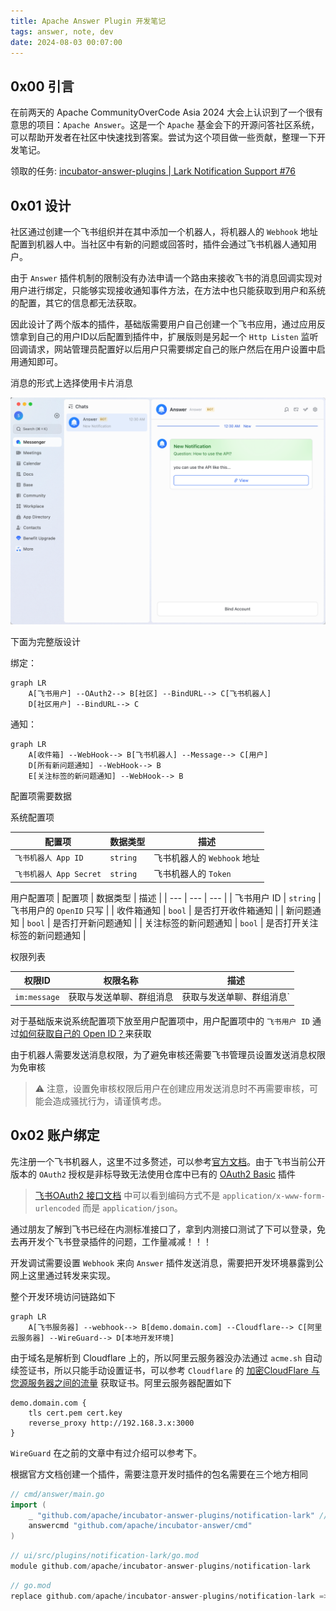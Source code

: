 ```yaml
---
title: Apache Answer Plugin 开发笔记
tags: answer, note, dev
date: 2024-08-03 00:07:00
---
```


## 0x00 引言

在前两天的 Apache CommunityOverCode Asia 2024 大会上认识到了一个很有意思的项目：`Apache Answer`。这是一个 `Apache` 基金会下的开源问答社区系统，可以帮助开发者在社区中快速找到答案。尝试为这个项目做一些贡献，整理一下开发笔记。

领取的任务: [incubator-answer-plugins | Lark Notification Support #76](https://github.com/apache/incubator-answer-plugins/issues/76)

<!-- more -->

## 0x01 设计

社区通过创建一个飞书组织并在其中添加一个机器人，将机器人的 `Webhook` 地址配置到机器人中。当社区中有新的问题或回答时，插件会通过飞书机器人通知用户。

由于 `Answer` 插件机制的限制没有办法申请一个路由来接收飞书的消息回调实现对用户进行绑定，只能够实现接收通知事件方法，在方法中也只能获取到用户和系统的配置，其它的信息都无法获取。

因此设计了两个版本的插件，基础版需要用户自己创建一个飞书应用，通过应用反馈拿到自己的用户ID以后配置到插件中，扩展版则是另起一个 `Http Listen` 监听回调请求，网站管理员配置好以后用户只需要绑定自己的账户然后在用户设置中启用通知即可。

消息的形式上选择使用卡片消息

![card demo](./development-notes-for-apache-answer-plugin/card_demo.png)

下面为完整版设计

绑定：

```mermaid
graph LR
    A[飞书用户] --OAuth2--> B[社区] --BindURL--> C[飞书机器人]
    D[社区用户] --BindURL--> C
```

通知：

```mermaid
graph LR
    A[收件箱] --WebHook--> B[飞书机器人] --Message--> C[用户]
    D[所有新问题通知] --WebHook--> B
    E[关注标签的新问题通知] --WebHook--> B
```

配置项需要数据

系统配置项

| 配置项 | 数据类型 | 描述 |
| --- | --- | --- |
| `飞书机器人 App ID` | `string` | 飞书机器人的 `Webhook` 地址 |
| `飞书机器人 App Secret` | `string` | 飞书机器人的 `Token` |

用户配置项
| 配置项 | 数据类型 | 描述 |
| --- | --- | --- |
| 飞书用户 ID | `string` | 飞书用户的 `OpenID` 只写 |
| 收件箱通知 | `bool` | 是否打开收件箱通知 |
| 新问题通知 | `bool` | 是否打开新问题通知 |
| 关注标签的新问题通知 | `bool` | 是否打开关注标签的新问题通知 |

权限列表

| 权限ID | 权限名称 | 描述 |
| --- | --- | --- |
| `im:message` | 获取与发送单聊、群组消息 | 获取与发送单聊、群组消息` |

对于基础版来说系统配置项下放至用户配置项中，用户配置项中的 `飞书用户 ID` 通过[如何获取自己的 Open ID？](https://open.feishu.cn/document/faq/trouble-shooting/how-to-obtain-openid#8100d875)来获取

由于机器人需要发送消息权限，为了避免审核还需要飞书管理员设置发送消息权限为免审核

> ⚠️ 注意，设置免审核权限后用户在创建应用发送消息时不再需要审核，可能会造成骚扰行为，请谨慎考虑。

## 0x02 账户绑定

先注册一个飞书机器人，这里不过多赘述，可以参考[官方文档](https://open.feishu.cn/document/client-docs/bot-v3/bot-overview)。由于飞书当前公开版本的 `OAuth2` 授权是非标导致无法使用仓库中已有的 [OAuth2 Basic](https://github.com/apache/incubator-answer-plugins/tree/main/connector-basic) 插件

> [飞书OAuth2 接口文档](https://open.feishu.cn/document/uAjLw4CM/ukTMukTMukTM/reference/authen-v1/oidc-access_token/create) 中可以看到编码方式不是 `application/x-www-form-urlencoded` 而是 `application/json`。

通过朋友了解到飞书已经在内测标准接口了，拿到内测接口测试了下可以登录，免去再开发个飞书登录插件的问题，工作量减减！！！

开发调试需要设置 `Webhook` 来向 `Answer` 插件发送消息，需要把开发环境暴露到公网上这里通过转发来实现。

整个开发环境访问链路如下

```mermaid
graph LR
    A[飞书服务器] --webhook--> B[demo.domain.com] --Cloudflare--> C[阿里云服务器] --WireGuard--> D[本地开发环境]
```

由于域名是解析到 Cloudflare 上的，所以阿里云服务器没办法通过 `acme.sh` 自动续签证书，所以只能手动设置证书，可以参考 `Cloudflare` 的 [加密CloudFlare 与您源服务器之间的流量](https://developers.cloudflare.com/ssl/origin-configuration/origin-ca/) 获取证书。阿里云服务器配置如下

```caddyfile
demo.domain.com {
    tls cert.pem cert.key
    reverse_proxy http://192.168.3.x:3000
}
```

`WireGuard` 在之前的文章中有过介绍可以参考下。

根据官方文档创建一个插件，需要注意开发时插件的包名需要在三个地方相同

```go
// cmd/answer/main.go
import (
    _ "github.com/apache/incubator-answer-plugins/notification-lark" // 引入插件
    answercmd "github.com/apache/incubator-answer/cmd"
)
```

```go
// ui/src/plugins/notification-lark/go.mod
module github.com/apache/incubator-answer-plugins/notification-lark
```

```go
// go.mod
replace github.com/apache/incubator-answer-plugins/notification-lark => ./ui/src/plugins/notification-lark
```
